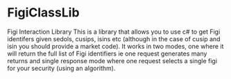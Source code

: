 # FigiClassLib
Figi Interaction Library
This is a library that allows you to use c# to get Figi identifers given sedols, cusips, isins etc (although in the case of cusip and isin 
you should provide a market code).  It works in two modes, one where it will return the full list of Figi identifiers ie one request 
generates many returns and single response mode where one request selects a single figi for your security (using an algorithm).
